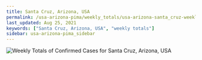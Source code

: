 ```yaml
---
title: Santa Cruz, Arizona, USA
permalink: /usa-arizona-pima/weekly_totals/usa-arizona-santa_cruz-weekly_totals.html
last_updated: Aug 25, 2021
keywords: ["Santa Cruz, Arizona, USA", "weekly totals"]
sidebar: usa-arizona-pima_sidebar
---
```


![Weekly Totals of Confirmed Cases for Santa Cruz, Arizona, USA](/covid_tracker/images/graphs/usa-arizona-santa_cruz-weekly_totals_graph.png)
